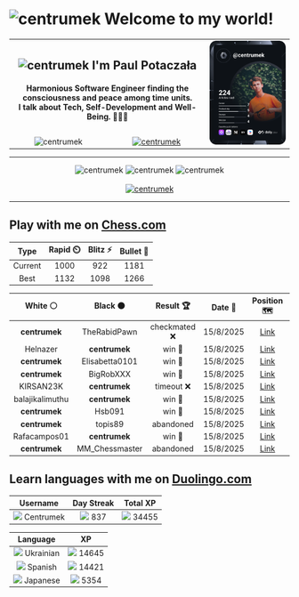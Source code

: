 <h1>
  <img
    src="https://emojis.slackmojis.com/emojis/images/1531849430/4246/blob-sunglasses.gif"
    width="30"
    alt="centrumek"
  />
  Welcome to my world!
</h1>

<table>
  <tbody>
    <tr>
      <td align="center" width="70%" colspan="2">
        <h2>
          <img
            src="https://raw.githubusercontent.com/MartinHeinz/MartinHeinz/master/wave.gif"
            width="30px"
            alt="centrumek"
          />
          I'm Paul Potaczała
        </h2>
        <h4>
          Harmonious Software Engineer finding the consciousness and peace among time units.
          <br/>
          I talk about Tech, Self-Development and Well-Being. 🌿🧘🚀
        </h4>
      </td>
      <td width="30%" rowspan="2">
        <a href="https://app.daily.dev/centrumek">
          <img
            src="./devcard.svg"
            alt="centrumek"
          />
        </a>
      </td>
    </tr>
    <tr align="center">
      <td>
        <img
          src="https://komarev.com/ghpvc/?username=centrumek&label=visitors&color=0e75b6&style=flat"
          alt="centrumek"
        >
      </td>
      <td>
        <a href="https://stackoverflow.com/users/14496012/centrumek">
          <img
            src="https://stackoverflow.com/users/flair/14496012.png?theme=dark"
            alt="centrumek"
          >
        </a>
      </td>
    </tr>
  </tbody>
</table>

---
<div align="center">
  <img 
    src="https://github-readme-stats.vercel.app/api?username=centrumek&show_icons=true&count_private=true&theme=dark&hide_border=true&hide=issues,contribs&bg_color=00000000"
    alt="centrumek"
  />
  <img
    src="https://github-readme-stats.vercel.app/api/top-langs/?username=centrumek&layout=compact&hide_border=true&theme=dark&bg_color=00000000&langs_count=6&exclude_repo=air-statistic-app"
    alt="centrumek"
  />
  <img 
    src="https://github-readme-streak-stats.herokuapp.com?user=centrumek&theme=dark&hide_border=true&background=FFFFFF00"
    alt="centrumek"
  />
  <br/>
  <br/>
  <a href="https://www.buymeacoffee.com/centrumek">
    <img
      src="https://cdn.buymeacoffee.com/buttons/v2/default-orange.png"
      height="50"
      width="210"
      alt="centrumek"
    />
  </a>
</div>

---

## Play with me on [Chess.com](https://www.chess.com/member/centrumek)

<div align="center">
<!--START_SECTION:chessStats-->
<!-- Automatically generated with https://github.com/Balastrong/chess-stats-action -->

| Type | Rapid ⏲️ | Blitz ⚡ | Bullet 🔫 |
|:---:|:---:|:---:|:---:|
| Current | 1000 | 922 | 1181 |
| Best | 1132 | 1098 | 1266 |

| White ⚪ | Black ⚫ | Result 🏆 | Date 📅 | Position 🗺️ | Type 🕕 |
|:---:|:---:|:---:|:---:|:---:|:---:|
| **centrumek** | TheRabidPawn | checkmated ❌ | 15/8/2025 | <a href="http://www.ee.unb.ca/cgi-bin/tervo/fen.pl?select=8/p1P5/8/8/8/6bp/4k3/1q4K1 w - - 0 56">Link</a> | Blitz |
| Helnazer | **centrumek** | win 🥇 | 15/8/2025 | <a href="http://www.ee.unb.ca/cgi-bin/tervo/fen.pl?select=3rkb1r/3n3p/3p4/2p1pq2/Pp6/1P6/N2P1PPP/R1B2RK1 w k - 0 22">Link</a> | Blitz |
| **centrumek** | Elisabetta0101 | win 🥇 | 15/8/2025 | <a href="http://www.ee.unb.ca/cgi-bin/tervo/fen.pl?select=5r2/1p3P2/p3N2R/3p2P1/P4Rk1/1P1r4/7K/8 b - - 8 38">Link</a> | Blitz |
| **centrumek** | BigRobXXX | win 🥇 | 15/8/2025 | <a href="http://www.ee.unb.ca/cgi-bin/tervo/fen.pl?select=r4k2/p4ppp/2p1p3/4P3/P2PpP2/1P1b4/6PP/R1R3K1 w - - 1 21">Link</a> | Blitz |
| KIRSAN23K | **centrumek** | timeout ❌ | 15/8/2025 | <a href="http://www.ee.unb.ca/cgi-bin/tervo/fen.pl?select=6k1/6p1/8/P7/P3p2r/3p4/3B1PRP/3R3K b - - 0 39">Link</a> | Blitz |
| balajikalimuthu | **centrumek** | win 🥇 | 15/8/2025 | <a href="http://www.ee.unb.ca/cgi-bin/tervo/fen.pl?select=3rkn2/4p3/2p5/1p1p3q/8/1PP5/PK4Qp/8 w - - 2 37">Link</a> | Blitz |
| **centrumek** | Hsb091 | win 🥇 | 15/8/2025 | <a href="http://www.ee.unb.ca/cgi-bin/tervo/fen.pl?select=N4b1r/pp1k1ppp/4p3/8/5Pn1/4P2P/PPP3P1/R1B1K2R b KQ - 0 14">Link</a> | Blitz |
| **centrumek** | topis89 | abandoned  | 15/8/2025 | <a href="http://www.ee.unb.ca/cgi-bin/tervo/fen.pl?select=r2q2k1/1p3ppp/p7/8/2Bp1P2/P3n2P/2P3PK/5R2 w - - 0 24">Link</a> | Blitz |
| Rafacampos01 | **centrumek** | win 🥇 | 15/8/2025 | <a href="http://www.ee.unb.ca/cgi-bin/tervo/fen.pl?select=8/1pp5/pk6/8/5p2/7r/3K4/8 w - - 0 41">Link</a> | Blitz |
| **centrumek** | MM_Chessmaster | abandoned  | 15/8/2025 | <a href="http://www.ee.unb.ca/cgi-bin/tervo/fen.pl?select=r4rk1/ppp2pb1/3q2p1/3p2B1/6P1/2NB1n2/PPP2P2/R4RK1 w - - 1 17">Link</a> | Blitz |

<!--END_SECTION:chessStats-->
</div>

## Learn languages with me on [Duolingo.com](https://www.duolingo.com/profile/Centrumek)

<div align="center">
<!--START_SECTION:duolingoStats-->
<!-- Automatically generated with https://github.com/centrumek/duolingo-readme-stats-->

| Username | Day Streak | Total XP |
|:---:|:---:|:---:|
| <img src="https://raw.githubusercontent.com/centrumek/duolingo-readme-stats/main/assets/duolingo.png" height="12"> Centrumek | <img src="https://raw.githubusercontent.com/centrumek/duolingo-readme-stats/main/assets/streakinactive.svg" height="12"> 837 | <img src="https://raw.githubusercontent.com/centrumek/duolingo-readme-stats/main/assets/xp.svg" height="12"> 34455 | <img src="https://raw.githubusercontent.com/centrumek/duolingo-readme-stats/main/assets/xp.svg" height="12"> 0 |

| Language | XP |
|:---:|:---:|
| <img src="https://raw.githubusercontent.com/centrumek/duolingo-readme-stats/main/assets/langs/ukrainian.svg" height="12"> Ukrainian | <img src="https://raw.githubusercontent.com/centrumek/duolingo-readme-stats/main/assets/xp.svg" height="12"> 14645 |
| <img src="https://raw.githubusercontent.com/centrumek/duolingo-readme-stats/main/assets/langs/spanish.svg" height="12"> Spanish | <img src="https://raw.githubusercontent.com/centrumek/duolingo-readme-stats/main/assets/xp.svg" height="12"> 14421 |
| <img src="https://raw.githubusercontent.com/centrumek/duolingo-readme-stats/main/assets/langs/japanese.svg" height="12"> Japanese | <img src="https://raw.githubusercontent.com/centrumek/duolingo-readme-stats/main/assets/xp.svg" height="12"> 5354 |

<!--END_SECTION:duolingoStats-->
</div>
<!--
**centrumek/centrumek** is a ✨ _special_ ✨ repository because its `README.md` (this file) appears on your GitHub profile.

Here are some ideas to get you started:

- 🔭 I’m currently working on ...
- 🌱 I’m currently learning ...
- 👯 I’m looking to collaborate on ...
- 🤔 I’m looking for help with ...
- 💬 Ask me about ...
- 📫 How to reach me: ...
- 😄 Pronouns: ...
- ⚡ Fun fact: ...
-->
